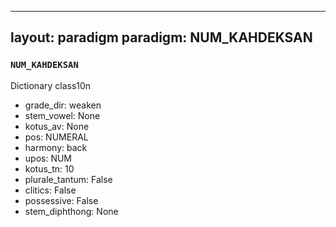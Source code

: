 
---
layout: paradigm
paradigm: NUM_KAHDEKSAN
---
### ` NUM_KAHDEKSAN `

Dictionary class10n
* grade_dir: weaken
* stem_vowel: None
* kotus_av: None
* pos: NUMERAL
* harmony: back
* upos: NUM
* kotus_tn: 10
* plurale_tantum: False
* clitics: False
* possessive: False
* stem_diphthong: None
